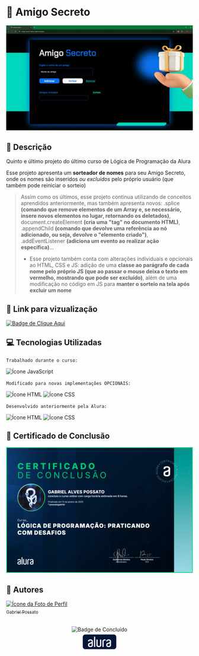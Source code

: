 # 🎁 Amigo Secreto

<img src = "assets/Demonstração.gif" alt = "GIF da demonstração do site"/>

## 📰 Descrição

Quinto e último projeto do último curso de Lógica de Programação da Alura

Esse projeto apresenta um **sorteador de nomes** para seu Amigo Secreto, onde os nomes são inseridos *ou excluídos* pelo próprio usuário (que também pode reiniciar o sorteio)

> Assim como os últimos, esse projeto continua utilizando de conceitos aprendidos anteriormente, mas também apresenta novos: .splice **(comando que remove elementos de um Array e, se necessário, insere novos elementos no lugar, retornando os deletados)**, document.createElement **(cria uma "tag" no documento HTML)**, .appendChild **(comando que devolve uma referência ao nó adicionado, ou seja, devolve o "elemento criado")**, .addEventListener **(adiciona um evento ao realizar ação específica)**...
> - Esse projeto também conta com alterações individuais e opcionais ao HTML, CSS e JS: adição de uma **classe ao parágrafo de cada nome pelo próprio JS (que ao passar o mouse deixa o texto em vermelho, mostrando que pode ser excluído)**, além de uma modificação no código em JS para **manter o sorteio na tela após excluir um nome** 

## 🔗 Link para vizualização

<a href = "https://amigo-secreto-alpha-eight.vercel.app/"> <img alt="Badge de Clique Aqui" src="https://img.shields.io/badge/CLIQUE%20AQUI-blue?style=for-the-badge"> </a>

## 💻 Tecnologias Utilizadas
`Trabalhado durante o curso:`

<img src="https://cdn.jsdelivr.net/gh/devicons/devicon@latest/icons/javascript/javascript-original.svg" height = "40" alt = "Ícone JavaScript"/> 

`Modificado para novas implementações OPCIONAIS:`

<img src="https://cdn.jsdelivr.net/gh/devicons/devicon@latest/icons/html5/html5-original.svg" height = "40" alt = "Ícone HTML"/> <img src="https://cdn.jsdelivr.net/gh/devicons/devicon@latest/icons/css3/css3-original.svg" height = "40" alt = "Ícone CSS"/>

`Desenvolvido anteriormente pela Alura:`

<img src="https://cdn.jsdelivr.net/gh/devicons/devicon@latest/icons/html5/html5-original.svg" height = "40" alt = "Ícone HTML"/> <img src="https://cdn.jsdelivr.net/gh/devicons/devicon@latest/icons/css3/css3-original.svg" height = "40" alt = "Ícone CSS"/>

## 🏅 Certificado de Conclusão 

<img src = "assets/Certificado.jpg" alt = "Certificado de Conclusão da Alura"/>

## 🙋 Autores
[<img loading="lazy" src="https://avatars.githubusercontent.com/u/136634888?v=4" width=80 alt = "Ícone da Foto de Perfil"> <br> <sub> Gabriel Possato </sub>](https://github.com/possatogabriel)
<br>
<br>
<p align = "center"> <img alt="Badge de Concluído" src="https://img.shields.io/badge/STATUS%20%20%20%20%20%20%20%20%20%20%20%20%20%20%20-conclu%C3%ADdo-green?style=for-the-badge"> <br/> <img src = "assets/alura1.png" height = "50" alt = "Logo da Alura"></p>
